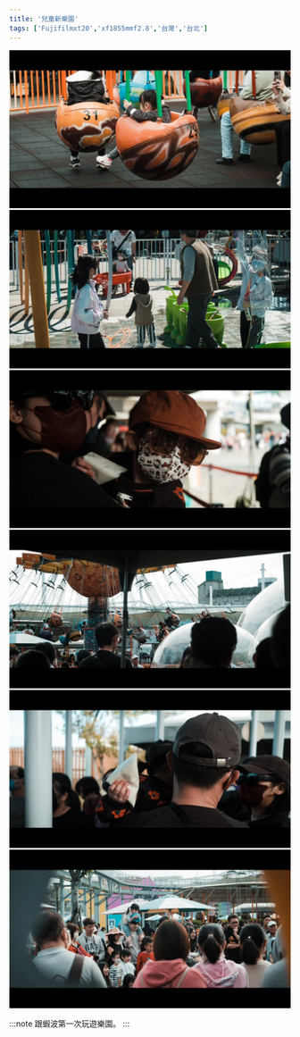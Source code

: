```yaml
---
title: '兒童新樂園'
tags: ['Fujifilmxt20','xf1855mmf2.8','台灣','台北']
---
```

![001](./img/instagram_output/202402/006.webp)
![002](./img/instagram_output/202402/005.webp)
![003](./img/instagram_output/202402/004.webp)
![004](./img/instagram_output/202402/003.webp)
![005](./img/instagram_output/202402/002.webp)
![006](./img/instagram_output/202402/001.webp)

:::note 
跟蝦波第一次玩遊樂園。
:::
